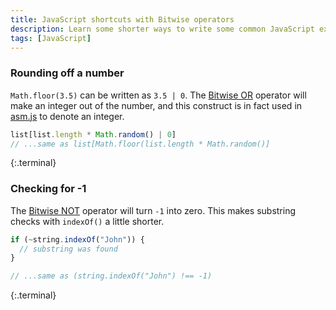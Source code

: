 ```yaml
---
title: JavaScript shortcuts with Bitwise operators
description: Learn some shorter ways to write some common JavaScript expressions.
tags: [JavaScript]
---
```


### Rounding off a number
`Math.floor(3.5)` can be written as `3.5 | 0`. The [Bitwise OR](https://developer.mozilla.org/en-US/docs/Web/JavaScript/Reference/Operators/Bitwise_Operators#Bitwise_OR) operator will make an integer out of the number, and this construct is in fact used in [asm.js](http://asmjs.org/spec/latest/) to denote an integer.

```js
list[list.length * Math.random() | 0]
// ...same as list[Math.floor(list.length * Math.random()]
```
{:.terminal}

### Checking for -1
The [Bitwise NOT](https://developer.mozilla.org/en-US/docs/Web/JavaScript/Reference/Operators/Bitwise_Operators#Bitwise_NOT) operator will turn `-1` into zero. This makes substring checks with `indexOf()` a little shorter.

```js
if (~string.indexOf("John")) {
  // substring was found
}

// ...same as (string.indexOf("John") !== -1)
```
{:.terminal}
